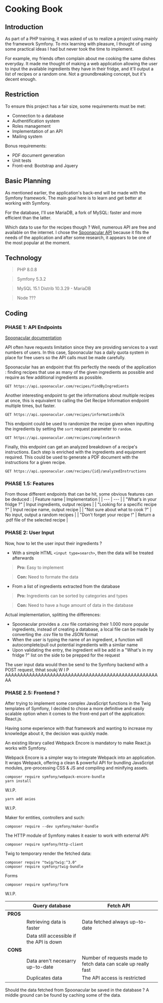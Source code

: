 # Cooking Book

## Introduction

As part of a PHP training, it was asked of us to realize a project using mainly the framework Symfony. To mix learning with pleasure, I thought of using some practical ideas I had but never took the time to implement.

For example, my friends often complain about me cooking the same dishes everyday. It made me thought of making a web application allowing the user to input the available ingredients they have in their fridge, and it'll output a list of recipes or a random one. Not a groundbreaking concept, but it's decent enough.

## Restriction

To ensure this project has a fair size, some requirements must be met:
- Connection to a database
- Authentification system
- Roles management
- Implementation of an API
- Mailing system

Bonus requirements:
- PDF document generation
- Unit tests
- Front-end: Bootstrap and Jquery

## Basic Planning

As mentioned earlier, the application's back-end will be made with the Symfony framework. The main goal here is to learn and get better at working with Symfony.

For the database, I'll use MariaDB, a fork of MySQL: faster and more efficient than the latter.

Which data to use for the recipes though ? Well, numerous API are free and available on the internet. I chose the [Spoonacular API](https://spoonacular.com/food-api) because it fits the needs of the application and after some research, it appears to be one of the most popular at the moment.

## Technology

> PHP 8.0.8

> Symfony 5.3.2

> MySQL 15.1 Distrib 10.3.29 - MariaDB

> Node ???

## Coding

### PHASE 1: API Endpoints

[Spoonacular documentation](https://spoonacular.com/food-api/docs)

API often have requests limitation since they are providing services to a vast numbers of users. In this case, Spoonacular has a daily quota system in place for free users so the API calls must be made carefully.

Spoonacular has an endpoint that fits perfectly the needs of the application : finding recipes that use as many of the given ingredients as possible and require as few additional ingredients as possible.

    GET https://api.spoonacular.com/recipes/findByIngredients

Another interesting endpoint to get the informations about multiple recipes at once, this is equivalent to calling the Get Recipe Information endpoint multiple times, but faster.

    GET https://api.spoonacular.com/recipes/informationBulk

This endpoint could be used to randomize the recipe given when inputting the ingredients by setting the `sort` request parameter to `random`.

    GET https://api.spoonacular.com/recipes/complexSearch

Finally, this endpoint can get an analyzed breakdown of a recipe's instructions. Each step is enriched with the ingredients and equipment required. This could be used to generate a PDF document with the instructions for a given recipe. 

    GET https://api.spoonacular.com/recipes/{id}/analyzedInstructions

### PHASE 1.5: Features

From those different endpoints that can be hit, some obvious features can be deduced :
| Feature name | Implementation |
| --- | --- |
| "What's in your fridge ?" | Input ingredients, output recipes |
| "Looking for a specific recipe ?" | Input recipe name, output recipe |
| "Not sure about what to cook ?" | No input, output a random recipes |
| "Don't forget your recipe !" | Return a .pdf file of the selected recipe |

### PHASE 2: User Input

Now, how to let the user input their ingredients ? 

- With a simple HTML `<input type=search>`, then the data will be treated afterwards

> **Pro:** Easy to implement

> **Con:** Need to formate the data

- From a list of ingredients extracted from the database

> **Pro:** Ingredients can be sorted by categories and types

> **Con:** Need to have a huge amount of data in the database

Actual implementation, splitting the differences:
- Spoonacular provides a .csv file containing their 1.000 more popular ingredients, instead of creating a database, a local file can be made by converting the .csv file to the JSON format
- When the user is typing the name of an ingredient, a function will autocomplete/pull out potential ingredients with a similar name
- Upon validating the entry, the ingredient will be add in a "What's in my fridge ?" list on the side to be prepped for the request

The user input data would then be send to the Symfony backend with a POST request, thhat soukj W I P AAAAAAAAAAAAAAAAAAAAAAAAAAAAAAAAAAAAAAAAAAAAAAAAAAAAA

### PHASE 2.5: Frontend ?

After trying to implement some complex JavaScript functions in the Twig templates of Symfony, I decided to chose a more definitive and easily scalable option when it comes to the front-end part of the application: React.js.

Having some experience with that framework and wanting to increase my knowledge about it, the decision was quickly made.

An existing library called Webpack Encore is mandatory to make React.js works with Symfony.

Webpack Encore is a simpler way to integrate Webpack into an application. It wraps Webpack, offering a clean & powerful API for bundling JavaScript modules, pre-processing CSS & JS and compiling and minifying assets.

    composer require symfony/webpack-encore-bundle
    yarn install

W.I.P.

    yarn add axios

W.I.P.

Maker for entities, controllers and such:

    composer require --dev symfony/maker-bundle

The HTTP module of Symfony makes it easier to work with external API:

    composer require symfony/http-client

Twig to temporary render the fetched data:

    composer require "twig/twig:^3.0"
    composer require symfony/twig-bundle

Forms

    composer require symfony/form

W.I.P.

| | **Query database** | **Fetch API** |
| --- | --- | --- |
| **PROS** | | |
| | Retrieving data is faster | Data fetched always up-to-date |
| | Data still accessible if the API is down |  |
| **CONS** | | |
| | Data aren't necesarry up-to-date | Number of requests made to fetch data can scale up really fast |
| | Duplicates data | The API access is restricted |

Should the data fetched from Spoonacular be saved in the database ? A middle ground can be found by caching some of the data.
